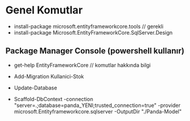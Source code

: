 # Genel Komutlar
- install-package microsoft.entityframeworkcore.tools  // gerekli
- install-package Microsoft.EntityFrameworkCore.SqlServer.Design

## Package Manager Console (powershell kullanır)
- get-help EntityFrameworkCore   // komutlar hakkında bilgi

- Add-Migration Kullanici-Stok
- Update-Database
- Scaffold-DbContext -connection "server=.;database=panda_YENI;trusted_connection=true" -provider microsoft.Entityframeworkcore.sqlserver -OutputDir "./Panda-Model"
